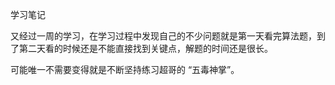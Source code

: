 学习笔记

又经过一周的学习，在学习过程中发现自己的不少问题就是第一天看完算法题，到了第二天看的时候还是不能直接找到关键点，解题的时间还是很长。

可能唯一不需要变得就是不断坚持练习超哥的 “五毒神掌”。